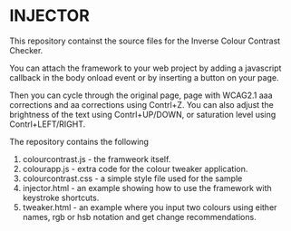 # INJECTOR

This repository containst the source files for the Inverse Colour Contrast Checker.

You can attach the framework to your web project by adding a javascript callback in the body onload event or by inserting a button on your page.

Then you can cycle through the original page, page with WCAG2.1 aaa corrections and aa corrections using Contrl+Z. You can also adjust the brightness of the text using Contrl+UP/DOWN, or saturation level using Contrl+LEFT/RIGHT.

The repository contains the following
1. colourcontrast.js - the framweork itself.
2. colourapp.js - extra code for the colour tweaker application.
3. colourcontrast.css - a simple style file used for the sample
4. injector.html - an example showing how to use the framework with keystroke shortcuts.
5. tweaker.html - an example where you input two colours using either names, rgb or hsb notation and get change recommendations.
